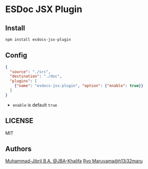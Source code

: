 # ESDoc JSX Plugin
## Install
```bash
npm install esdocs-jsx-plugin
```

## Config
```json
{
  "source": "./src",
  "destination": "./doc",
  "plugins": [
    {"name": "esdocs-jsx-plugin", "option": {"enable": true}}
  ]
}
```

- `enable` is default `true`

## LICENSE
MIT

## Authors
[Muhammad-Jibril B.A. @JBA-Khalifa](https://github.com/JBA-Khalifa)
[Ryo Maruyama@h13i32maru](https://github.com/h13i32maru)
